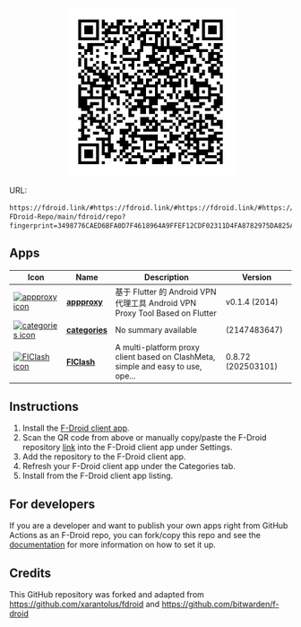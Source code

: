 <p align="center">
    <!-- <a href="https://fdroid.link/#https://fdroid.link/#https://fdroid.link/#https://fdroid.link/#https://fdroid.link/#https://fdroid.link/#https://fdroid.link/#https://fdroid.link/#https://fdroid.link/#https://fdroid.link/#https://fdroid.link/#https://fdroid.link/#https://fdroid.link/#https://fdroid.link/#https://fdroid.link/#https://fdroid.link/#https://fdroid.link/#https://fdroid.link/#https://fdroid.link/#https://fdroid.link/#https://fdroid.link/#https://fdroid.link/#https://fdroid.link/#https://fdroid.link/#https://fdroid.link/#https://fdroid.link/#https://fdroid.link/#https://fdroid.link/#https://fdroid.link/#https://fdroid.link/#https://fdroid.link/#https://fdroid.link/#https://fdroid.link/#https://fdroid.link/#https://fdroid.link/#https://fdroid.link/#https://fdroid.link/#https://fdroid.link/#https://fdroid.link/#https://fdroid.link/#https://fdroid.link/#https://raw.githubusercontent.com/cesaryuan/Cesar-FDroid-Repo/main/fdroid/repo?fingerprint=3498776CAED6BFA0D7F4618964A9FFEF12CDF02311D4FA8782975DA825ADE3DC">
        <img src="assets/btn.png" alt="F-Droid repo url button" width="323" height="125"/>
    </a> -->
    <br>
    <a href="https://fdroid.link/#https://fdroid.link/#https://fdroid.link/#https://fdroid.link/#https://fdroid.link/#https://fdroid.link/#https://fdroid.link/#https://fdroid.link/#https://fdroid.link/#https://fdroid.link/#https://fdroid.link/#https://fdroid.link/#https://fdroid.link/#https://fdroid.link/#https://fdroid.link/#https://fdroid.link/#https://fdroid.link/#https://fdroid.link/#https://fdroid.link/#https://fdroid.link/#https://fdroid.link/#https://fdroid.link/#https://fdroid.link/#https://fdroid.link/#https://fdroid.link/#https://fdroid.link/#https://fdroid.link/#https://fdroid.link/#https://fdroid.link/#https://fdroid.link/#https://fdroid.link/#https://fdroid.link/#https://fdroid.link/#https://fdroid.link/#https://fdroid.link/#https://fdroid.link/#https://fdroid.link/#https://fdroid.link/#https://fdroid.link/#https://fdroid.link/#https://fdroid.link/#https://raw.githubusercontent.com/cesaryuan/Cesar-FDroid-Repo/main/fdroid/repo?fingerprint=3498776CAED6BFA0D7F4618964A9FFEF12CDF02311D4FA8782975DA825ADE3DC">
        <img src="fdroid/repo/index.png?raw=true" alt="F-Droid repo QR code" width="300" height="300"/>
    </a>
</p>

URL:
```
https://fdroid.link/#https://fdroid.link/#https://fdroid.link/#https://fdroid.link/#https://fdroid.link/#https://fdroid.link/#https://fdroid.link/#https://fdroid.link/#https://fdroid.link/#https://fdroid.link/#https://fdroid.link/#https://fdroid.link/#https://fdroid.link/#https://fdroid.link/#https://fdroid.link/#https://fdroid.link/#https://fdroid.link/#https://fdroid.link/#https://fdroid.link/#https://fdroid.link/#https://fdroid.link/#https://fdroid.link/#https://fdroid.link/#https://fdroid.link/#https://fdroid.link/#https://fdroid.link/#https://fdroid.link/#https://fdroid.link/#https://fdroid.link/#https://fdroid.link/#https://fdroid.link/#https://fdroid.link/#https://fdroid.link/#https://fdroid.link/#https://fdroid.link/#https://fdroid.link/#https://fdroid.link/#https://fdroid.link/#https://fdroid.link/#https://fdroid.link/#https://fdroid.link/#https://raw.githubusercontent.com/cesaryuan/Cesar-FDroid-Repo/main/fdroid/repo?fingerprint=3498776CAED6BFA0D7F4618964A9FFEF12CDF02311D4FA8782975DA825ADE3DC
```

## Apps

<!-- This table is auto-generated. Do not edit -->
| Icon | Name | Description | Version |
| --- | --- | --- | --- |
| <a href="https://github.com/ys1231/appproxy"><img src="fdroid/repo/cn.ys1231.appproxy/en-US/icon.png" alt="appproxy icon" width="36px" height="36px"></a> | [**appproxy**](https://github.com/ys1231/appproxy) | 基于 Flutter 的 Android VPN 代理工具 Android VPN Proxy Tool Based on Flutter | v0.1.4 (2014) |
| <a href=""><img src="fdroid/repo/deb7d69bee8f8ce39a14451961e4c412f14a99c204dc976ca2055b27cad4701b/en-US/icon.png" alt="categories icon" width="36px" height="36px"></a> | [**categories**]() | No summary available |  (2147483647) |
| <a href="https://github.com/chen08209/FlClash"><img src="fdroid/repo/com.follow.clash/en-US/icon.png" alt="FlClash icon" width="36px" height="36px"></a> | [**FlClash**](https://github.com/chen08209/FlClash) | A multi-platform proxy client based on ClashMeta, simple and easy to use, ope... | 0.8.72 (202503101) |
<!-- end apps table -->

## Instructions

1. Install the [F-Droid client app](https://f-droid.org/).
2. Scan the QR code from above or manually copy/paste the F-Droid repository [link](ttps://raw.githubusercontent.com/username/f-droid/main/fdroid/repo?fingerprint=XXX) into the F-Droid client app under Settings.
3. Add the repository to the F-Droid client app.
4. Refresh your F-Droid client app under the Categories tab.
5. Install from the F-Droid client app listing.

## For developers
If you are a developer and want to publish your own apps right from GitHub Actions as an F-Droid repo, you can fork/copy this repo and see the [documentation](setup.md) for more information on how to set it up.

## Credits

This GitHub repository was forked and adapted from https://github.com/xarantolus/fdroid and https://github.com/bitwarden/f-droid

